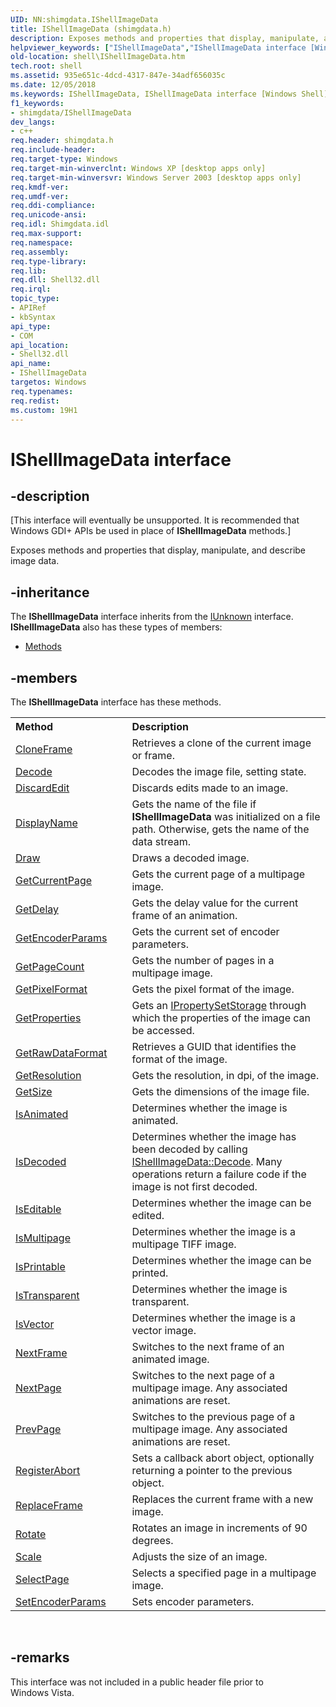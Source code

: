 ```yaml
---
UID: NN:shimgdata.IShellImageData
title: IShellImageData (shimgdata.h)
description: Exposes methods and properties that display, manipulate, and describe image data.helpviewer_keywords: ["IShellImageData","IShellImageData interface [Windows Shell]","IShellImageData interface [Windows Shell]","described","_shell_IShellImageData","shell.IShellImageData","shimgdata/IShellImageData"]
old-location: shell\IShellImageData.htm
tech.root: shell
ms.assetid: 935e651c-4dcd-4317-847e-34adf656035c
ms.date: 12/05/2018
ms.keywords: IShellImageData, IShellImageData interface [Windows Shell], IShellImageData interface [Windows Shell],described, _shell_IShellImageData, shell.IShellImageData, shimgdata/IShellImageData
f1_keywords:
- shimgdata/IShellImageData
dev_langs:
- c++
req.header: shimgdata.h
req.include-header: 
req.target-type: Windows
req.target-min-winverclnt: Windows XP [desktop apps only]
req.target-min-winversvr: Windows Server 2003 [desktop apps only]
req.kmdf-ver: 
req.umdf-ver: 
req.ddi-compliance: 
req.unicode-ansi: 
req.idl: Shimgdata.idl
req.max-support: 
req.namespace: 
req.assembly: 
req.type-library: 
req.lib: 
req.dll: Shell32.dll
req.irql: 
topic_type:
- APIRef
- kbSyntax
api_type:
- COM
api_location:
- Shell32.dll
api_name:
- IShellImageData
targetos: Windows
req.typenames: 
req.redist: 
ms.custom: 19H1
---
```


# IShellImageData interface


## -description


<p class="CCE_Message">[This interface will eventually be unsupported. It is recommended that Windows GDI+ APIs be used in place of <b>IShellImageData</b> methods.]

Exposes methods and properties that display, manipulate, and describe image data.


## -inheritance

The <b xmlns:loc="http://microsoft.com/wdcml/l10n">IShellImageData</b> interface inherits from the <a href="https://docs.microsoft.com/windows/desktop/api/unknwn/nn-unknwn-iunknown">IUnknown</a> interface. <b>IShellImageData</b> also has these types of members:
<ul>
<li><a href="https://docs.microsoft.com/">Methods</a></li>
</ul>

## -members

The <b>IShellImageData</b> interface has these methods.
<table class="members" id="memberListMethods">
<tr>
<th align="left" width="37%">Method</th>
<th align="left" width="63%">Description</th>
</tr>
<tr data="declared;">
<td align="left" width="37%">
<a href="https://docs.microsoft.com/windows/desktop/api/shimgdata/nf-shimgdata-ishellimagedata-cloneframe">CloneFrame</a>
</td>
<td align="left" width="63%">
Retrieves a clone of the current image or frame.

</td>
</tr>
<tr data="declared;">
<td align="left" width="37%">
<a href="https://docs.microsoft.com/windows/desktop/api/shimgdata/nf-shimgdata-ishellimagedata-decode">Decode</a>
</td>
<td align="left" width="63%">
Decodes the image file, setting state.

</td>
</tr>
<tr data="declared;">
<td align="left" width="37%">
<a href="https://docs.microsoft.com/windows/desktop/api/shimgdata/nf-shimgdata-ishellimagedata-discardedit">DiscardEdit</a>
</td>
<td align="left" width="63%">
Discards edits made to an image.

</td>
</tr>
<tr data="declared;">
<td align="left" width="37%">
<a href="https://docs.microsoft.com/windows/desktop/api/shimgdata/nf-shimgdata-ishellimagedata-displayname">DisplayName</a>
</td>
<td align="left" width="63%">
Gets the name of the file if <b>IShellImageData</b> was initialized on a file path. Otherwise, gets the name of the data stream.

</td>
</tr>
<tr data="declared;">
<td align="left" width="37%">
<a href="https://docs.microsoft.com/windows/desktop/api/shimgdata/nf-shimgdata-ishellimagedata-draw">Draw</a>
</td>
<td align="left" width="63%">
Draws a decoded image.

</td>
</tr>
<tr data="declared;">
<td align="left" width="37%">
<a href="https://docs.microsoft.com/windows/desktop/api/shimgdata/nf-shimgdata-ishellimagedata-getcurrentpage">GetCurrentPage</a>
</td>
<td align="left" width="63%">
Gets the current page of a multipage image.

</td>
</tr>
<tr data="declared;">
<td align="left" width="37%">
<a href="https://docs.microsoft.com/windows/desktop/api/shimgdata/nf-shimgdata-ishellimagedata-getdelay">GetDelay</a>
</td>
<td align="left" width="63%">
Gets the delay value for the current frame of an animation.

</td>
</tr>
<tr data="declared;">
<td align="left" width="37%">
<a href="https://docs.microsoft.com/windows/desktop/api/shimgdata/nf-shimgdata-ishellimagedata-getencoderparams">GetEncoderParams</a>
</td>
<td align="left" width="63%">
Gets the current set of encoder parameters.

</td>
</tr>
<tr data="declared;">
<td align="left" width="37%">
<a href="https://docs.microsoft.com/windows/desktop/api/shimgdata/nf-shimgdata-ishellimagedata-getpagecount">GetPageCount</a>
</td>
<td align="left" width="63%">
Gets the number of pages in a multipage image.

</td>
</tr>
<tr data="declared;">
<td align="left" width="37%">
<a href="https://docs.microsoft.com/windows/desktop/api/shimgdata/nf-shimgdata-ishellimagedata-getpixelformat">GetPixelFormat</a>
</td>
<td align="left" width="63%">
Gets the pixel format of the image.

</td>
</tr>
<tr data="declared;">
<td align="left" width="37%">
<a href="https://docs.microsoft.com/windows/desktop/api/shimgdata/nf-shimgdata-ishellimagedata-getproperties">GetProperties</a>
</td>
<td align="left" width="63%">
Gets an <a href="https://docs.microsoft.com/windows/desktop/api/propidl/nn-propidl-ipropertysetstorage">IPropertySetStorage</a> through which the properties of the image can be accessed.

</td>
</tr>
<tr data="declared;">
<td align="left" width="37%">
<a href="https://docs.microsoft.com/windows/desktop/api/shimgdata/nf-shimgdata-ishellimagedata-getrawdataformat">GetRawDataFormat</a>
</td>
<td align="left" width="63%">
Retrieves a GUID that identifies the format of the image.

</td>
</tr>
<tr data="declared;">
<td align="left" width="37%">
<a href="https://docs.microsoft.com/windows/desktop/api/shimgdata/nf-shimgdata-ishellimagedata-getresolution">GetResolution</a>
</td>
<td align="left" width="63%">
Gets the resolution, in dpi, of the image.

</td>
</tr>
<tr data="declared;">
<td align="left" width="37%">
<a href="https://docs.microsoft.com/windows/desktop/api/shimgdata/nf-shimgdata-ishellimagedata-getsize">GetSize</a>
</td>
<td align="left" width="63%">
Gets the dimensions of the image file.

</td>
</tr>
<tr data="declared;">
<td align="left" width="37%">
<a href="https://docs.microsoft.com/windows/desktop/api/shimgdata/nf-shimgdata-ishellimagedata-isanimated">IsAnimated</a>
</td>
<td align="left" width="63%">
Determines whether the image is animated.

</td>
</tr>
<tr data="declared;">
<td align="left" width="37%">
<a href="https://docs.microsoft.com/windows/desktop/api/shimgdata/nf-shimgdata-ishellimagedata-isdecoded">IsDecoded</a>
</td>
<td align="left" width="63%">
Determines whether the image has been decoded by calling <a href="https://docs.microsoft.com/windows/desktop/api/shimgdata/nf-shimgdata-ishellimagedata-decode">IShellImageData::Decode</a>. Many operations return a failure code if the image is not first decoded.

</td>
</tr>
<tr data="declared;">
<td align="left" width="37%">
<a href="https://docs.microsoft.com/windows/desktop/api/shimgdata/nf-shimgdata-ishellimagedata-iseditable">IsEditable</a>
</td>
<td align="left" width="63%">
Determines whether the image can be edited.

</td>
</tr>
<tr data="declared;">
<td align="left" width="37%">
<a href="https://docs.microsoft.com/windows/desktop/api/shimgdata/nf-shimgdata-ishellimagedata-ismultipage">IsMultipage</a>
</td>
<td align="left" width="63%">
Determines whether the image is a multipage TIFF image.

</td>
</tr>
<tr data="declared;">
<td align="left" width="37%">
<a href="https://docs.microsoft.com/windows/desktop/api/shimgdata/nf-shimgdata-ishellimagedata-isprintable">IsPrintable</a>
</td>
<td align="left" width="63%">
Determines whether the image can be printed.

</td>
</tr>
<tr data="declared;">
<td align="left" width="37%">
<a href="https://docs.microsoft.com/windows/desktop/api/shimgdata/nf-shimgdata-ishellimagedata-istransparent">IsTransparent</a>
</td>
<td align="left" width="63%">
Determines whether the image is transparent.

</td>
</tr>
<tr data="declared;">
<td align="left" width="37%">
<a href="https://docs.microsoft.com/windows/desktop/api/shimgdata/nf-shimgdata-ishellimagedata-isvector">IsVector</a>
</td>
<td align="left" width="63%">
Determines whether the image is a vector image.

</td>
</tr>
<tr data="declared;">
<td align="left" width="37%">
<a href="https://docs.microsoft.com/windows/desktop/api/shimgdata/nf-shimgdata-ishellimagedata-nextframe">NextFrame</a>
</td>
<td align="left" width="63%">
Switches to the next frame of an animated image.

</td>
</tr>
<tr data="declared;">
<td align="left" width="37%">
<a href="https://docs.microsoft.com/windows/desktop/api/shimgdata/nf-shimgdata-ishellimagedata-nextpage">NextPage</a>
</td>
<td align="left" width="63%">
Switches to the next page of a multipage image. Any associated animations are reset.

</td>
</tr>
<tr data="declared;">
<td align="left" width="37%">
<a href="https://docs.microsoft.com/windows/desktop/api/shimgdata/nf-shimgdata-ishellimagedata-prevpage">PrevPage</a>
</td>
<td align="left" width="63%">
Switches to the previous page of a multipage image. Any associated animations are reset.

</td>
</tr>
<tr data="declared;">
<td align="left" width="37%">
<a href="https://docs.microsoft.com/windows/desktop/api/shimgdata/nf-shimgdata-ishellimagedata-registerabort">RegisterAbort</a>
</td>
<td align="left" width="63%">
Sets a callback abort object, optionally returning a pointer to the previous object.

</td>
</tr>
<tr data="declared;">
<td align="left" width="37%">
<a href="https://docs.microsoft.com/windows/desktop/api/shimgdata/nf-shimgdata-ishellimagedata-replaceframe">ReplaceFrame</a>
</td>
<td align="left" width="63%">
Replaces the current frame with a new image.

</td>
</tr>
<tr data="declared;">
<td align="left" width="37%">
<a href="https://docs.microsoft.com/windows/desktop/api/shimgdata/nf-shimgdata-ishellimagedata-rotate">Rotate</a>
</td>
<td align="left" width="63%">
Rotates an image in increments of 90 degrees.

</td>
</tr>
<tr data="declared;">
<td align="left" width="37%">
<a href="https://docs.microsoft.com/windows/desktop/api/shimgdata/nf-shimgdata-ishellimagedata-scale">Scale</a>
</td>
<td align="left" width="63%">
Adjusts the size of an image.

</td>
</tr>
<tr data="declared;">
<td align="left" width="37%">
<a href="https://docs.microsoft.com/windows/desktop/api/shimgdata/nf-shimgdata-ishellimagedata-selectpage">SelectPage</a>
</td>
<td align="left" width="63%">
Selects a specified page in a multipage image.

</td>
</tr>
<tr data="declared;">
<td align="left" width="37%">
<a href="https://docs.microsoft.com/windows/desktop/api/shimgdata/nf-shimgdata-ishellimagedata-setencoderparams">SetEncoderParams</a>
</td>
<td align="left" width="63%">
Sets encoder parameters.

</td>
</tr>
</table> 


## -remarks



This interface was not included in a public header file prior to Windows Vista.



